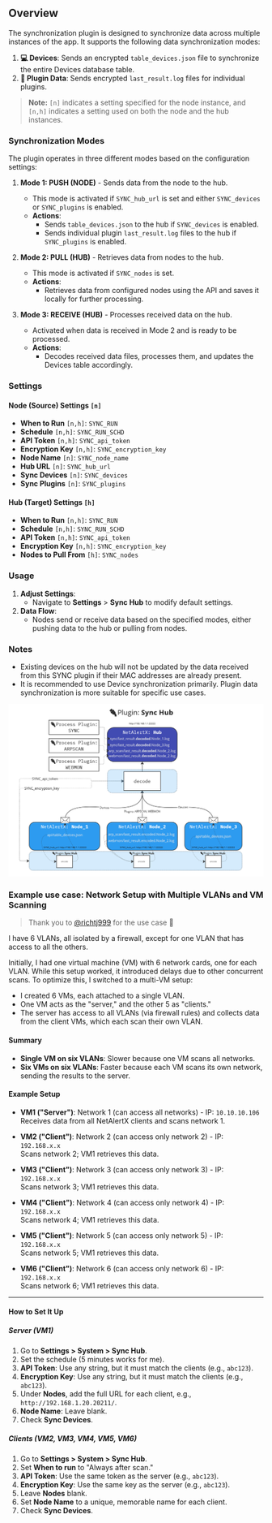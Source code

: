 ## Overview

The synchronization plugin is designed to synchronize data across multiple instances of the app. It supports the following data synchronization modes:

1. **💻 Devices**: Sends an encrypted `table_devices.json` file to synchronize the entire Devices database table.
2. **🔌 Plugin Data**: Sends encrypted `last_result.log` files for individual plugins.

> **Note:** `[n]` indicates a setting specified for the node instance, and `[n,h]` indicates a setting used on both the node and the hub instances.

### Synchronization Modes

The plugin operates in three different modes based on the configuration settings:

1. **Mode 1: PUSH (NODE)** - Sends data from the node to the hub.
   - This mode is activated if `SYNC_hub_url` is set and either `SYNC_devices` or `SYNC_plugins` is enabled.
   - **Actions**:
     - Sends `table_devices.json` to the hub if `SYNC_devices` is enabled.
     - Sends individual plugin `last_result.log` files to the hub if `SYNC_plugins` is enabled.

2. **Mode 2: PULL (HUB)** - Retrieves data from nodes to the hub.
   - This mode is activated if `SYNC_nodes` is set.
   - **Actions**:
     - Retrieves data from configured nodes using the API and saves it locally for further processing.

3. **Mode 3: RECEIVE (HUB)** - Processes received data on the hub.
   - Activated when data is received in Mode 2 and is ready to be processed.
   - **Actions**:
     - Decodes received data files, processes them, and updates the Devices table accordingly.

### Settings

#### Node (Source) Settings `[n]`

- **When to Run** `[n,h]`: `SYNC_RUN`
- **Schedule** `[n,h]`: `SYNC_RUN_SCHD`
- **API Token** `[n,h]`: `SYNC_api_token`
- **Encryption Key** `[n,h]`: `SYNC_encryption_key`
- **Node Name** `[n]`: `SYNC_node_name`
- **Hub URL** `[n]`: `SYNC_hub_url`
- **Sync Devices** `[n]`: `SYNC_devices`
- **Sync Plugins** `[n]`: `SYNC_plugins`

#### Hub (Target) Settings `[h]`

- **When to Run** `[n,h]`: `SYNC_RUN`
- **Schedule** `[n,h]`: `SYNC_RUN_SCHD`
- **API Token** `[n,h]`: `SYNC_api_token`
- **Encryption Key** `[n,h]`: `SYNC_encryption_key`
- **Nodes to Pull From** `[h]`: `SYNC_nodes`

### Usage

1. **Adjust Settings**:
   - Navigate to **Settings** > **Sync Hub** to modify default settings.
2. **Data Flow**:
   - Nodes send or receive data based on the specified modes, either pushing data to the hub or pulling from nodes.

### Notes

- Existing devices on the hub will not be updated by the data received from this SYNC plugin if their MAC addresses are already present.
- It is recommended to use Device synchronization primarily. Plugin data synchronization is more suitable for specific use cases.

![Sync Hub Setup Diagram](/front/plugins/sync/sync_hub.png)

### Example use case: Network Setup with Multiple VLANs and VM Scanning

> Thank you to [@richtj999](https://github.com/richtj999) for the use case 🙏

I have 6 VLANs, all isolated by a firewall, except for one VLAN that has access to all the others.

Initially, I had one virtual machine (VM) with 6 network cards, one for each VLAN. While this setup worked, it introduced delays due to other concurrent scans. To optimize this, I switched to a multi-VM setup:

- I created 6 VMs, each attached to a single VLAN. 
- One VM acts as the "server," and the other 5 as "clients."
- The server has access to all VLANs (via firewall rules) and collects data from the client VMs, which each scan their own VLAN.

#### Summary

- **Single VM on six VLANs**: Slower because one VM scans all networks.
- **Six VMs on six VLANs**: Faster because each VM scans its own network, sending the results to the server.

#### Example Setup

- **VM1 ("Server")**: Network 1 (can access all networks) - IP: `10.10.10.106`  
  Receives data from all NetAlertX clients and scans network 1.

- **VM2 ("Client")**: Network 2 (can access only network 2) - IP: `192.168.x.x`  
  Scans network 2; VM1 retrieves this data.

- **VM3 ("Client")**: Network 3 (can access only network 3) - IP: `192.168.x.x`  
  Scans network 3; VM1 retrieves this data.

- **VM4 ("Client")**: Network 4 (can access only network 4) - IP: `192.168.x.x`  
  Scans network 4; VM1 retrieves this data.

- **VM5 ("Client")**: Network 5 (can access only network 5) - IP: `192.168.x.x`  
  Scans network 5; VM1 retrieves this data.

- **VM6 ("Client")**: Network 6 (can access only network 6) - IP: `192.168.x.x`  
  Scans network 6; VM1 retrieves this data.

---

#### How to Set It Up

##### Server (VM1)

1. Go to **Settings > System > Sync Hub**.
2. Set the schedule (5 minutes works for me).
3. **API Token**: Use any string, but it must match the clients (e.g., `abc123`).
4. **Encryption Key**: Use any string, but it must match the clients (e.g., `abc123`).
5. Under **Nodes**, add the full URL for each client, e.g., `http://192.168.1.20.20211/`.
6. **Node Name**: Leave blank.
7. Check **Sync Devices**.

##### Clients (VM2, VM3, VM4, VM5, VM6)

1. Go to **Settings > System > Sync Hub**.
2. Set **When to run** to "Always after scan."
3. **API Token**: Use the same token as the server (e.g., `abc123`).
4. **Encryption Key**: Use the same key as the server (e.g., `abc123`).
5. Leave **Nodes** blank.
6. Set **Node Name** to a unique, memorable name for each client.
7. Check **Sync Devices**.



